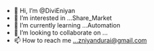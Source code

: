 - 👋 Hi, I’m @DiviEniyan
- 👀 I’m interested in ...Share_Market
- 🌱 I’m currently learning ...Automation
- 💞️ I’m looking to collaborate on ...
- 📫 How to reach me ...zniyandurai@gmail.com

<!---
DiviEniyan/DiviEniyan is a ✨ special ✨ repository because its `README.md` (this file) appears on your GitHub profile.
You can click the Preview link to take a look at your changes.
--->

